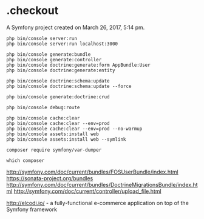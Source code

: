 .checkout
=========

A Symfony project created on March 26, 2017, 5:14 pm.

```
php bin/console server:run
php bin/console server:run localhost:3000

php bin/console generate:bundle
php bin/console generate:controller
php bin/console doctrine:generate:form AppBundle:User
php bin/console doctrine:generate:entity

php bin/console doctrine:schema:update
php bin/console doctrine:schema:update --force

php bin/console generate:doctrine:crud

php bin/console debug:route

php bin/console cache:clear
php bin/console cache:clear --env=prod
php bin/console cache:clear --env=prod --no-warmup
php bin/console assets:install web
php bin/console assets:install web --symlink

composer require symfony/var-dumper

which composer
```

http://symfony.com/doc/current/bundles/FOSUserBundle/index.html
https://sonata-project.org/bundles
http://symfony.com/doc/current/bundles/DoctrineMigrationsBundle/index.html
http://symfony.com/doc/current/controller/upload_file.html

http://elcodi.io/ - a fully-functional e-commerce application on top of the Symfony framework

